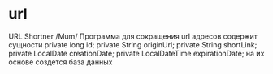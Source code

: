 # url
URL Shortner /Mum/
Программа для сокращения url адресов
содержит сущности
private long id; 
private String originUrl;
private String shortLink;
private LocalDate creationDate;
private LocalDateTime expirationDate;
на их основе создется база данных
